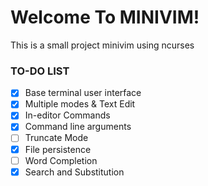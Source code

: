 # Welcome To MINIVIM!

This is a small project minivim using ncurses

### TO-DO LIST

- [x] Base terminal user interface
- [x] Multiple modes & Text Edit
- [x] In-editor Commands
- [x] Command line arguments
- [ ] Truncate Mode
- [x] File persistence
- [ ] Word Completion
- [x] Search and Substitution
